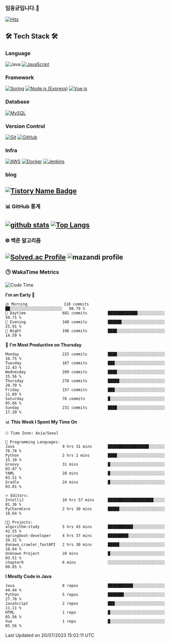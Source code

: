 <!--
**cornsilk-tea/cornsilk-tea** is a ✨ _special_ ✨ repository because its `README.md` (this file) appears on your GitHub profile.

Here are some ideas to get you started:

- 🔭 I’m currently working on ...
- 🌱 I’m currently learning ...
- 👯 I’m looking to collaborate on ...
- 🤔 I’m looking for help with ...
- 💬 Ask me about ...
- 📫 How to reach me: ...
- 😄 Pronouns: ...
- ⚡ Fun fact: ...
-->
### 임웅균입니다.👋
[![Hits](https://hits.seeyoufarm.com/api/count/incr/badge.svg?url=https%3A%2F%2Fgithub.com%2Fcornsilk-tea)](https://hits.seeyoufarm.com)




<!-- 내가 사용하는 기술스택 소개 -->
## 🛠 Tech Stack 🛠
### Language
![Java](https://img.shields.io/badge/Java-007396.svg?&style=for-the-badge&logo=Java&logoColor=white)
[![JavaScript](https://img.shields.io/badge/JavaScript-F7DF1E.svg?&style=for-the-badge&logo=JavaScript&logoColor=black)](https://developer.mozilla.org/en-US/docs/Web/JavaScript)

### Framework
[![Spring](https://img.shields.io/badge/Spring-6DB33F.svg?&style=for-the-badge&logo=Spring&logoColor=white)](https://spring.io)
[![Node.js (Express)](https://img.shields.io/badge/Node.js-Express-339933.svg?&style=for-the-badge&logo=Node.js&logoColor=white)](https://nodejs.org)
[![Vue.js](https://img.shields.io/badge/Vue.js-4FC08D.svg?&style=for-the-badge&logo=Vue.js&logoColor=white)](https://vuejs.org)

### Database
[![MySQL](https://img.shields.io/badge/MySQL-4479A1.svg?&style=for-the-badge&logo=MySQL&logoColor=white)](https://www.mysql.com)

### Version Control
[![Git](https://img.shields.io/badge/Git-F05032.svg?&style=for-the-badge&logo=Git&logoColor=white)](https://git-scm.com)
[![GitHub](https://img.shields.io/badge/GitHub-181717.svg?&style=for-the-badge&logo=GitHub&logoColor=white)](https://github.com)

### Infra
[![AWS](https://img.shields.io/badge/AWS-232F3E.svg?&style=for-the-badge&logo=Amazon-AWS&logoColor=white)](https://aws.amazon.com)
[![Docker](https://img.shields.io/badge/Docker-2496ED.svg?&style=for-the-badge&logo=Docker&logoColor=white)](https://www.docker.com)
[![Jenkins](https://img.shields.io/badge/Jenkins-D24939.svg?&style=for-the-badge&logo=Jenkins&logoColor=white)](https://www.jenkins.io)

### blog
[![Tistory Name Badge](https://tistory-readme-stats.vercel.app/api/badge?name=cornsilk-tea)](https://cornsilk-tea.tistory.com/)
---
### 📊 GitHub 통계
[![github stats](https://github-readme-stats.vercel.app/api?username=cornsilk-tea&show_icons=false&hide_border=false&rank_icon=github&include_all_commits=true)](https://github.com/cornsilk-tea)
[![Top Langs](https://github-readme-stats.vercel.app/api/top-langs/?username=cornsilk-tea&layout=compact)](https://github.com/cornsilk-tea)
---
### 🌐 백준 알고리즘
[![Solved.ac Profile](http://mazassumnida.wtf/api/v2/generate_badge?boj=dladndrbs)](https://solved.ac/dladndrbs/)
![mazandi profile](http://mazandi.herokuapp.com/api?handle=dladndrbs&theme=worm)
---
### 🕒 WakaTime Metrics
<!--START_SECTION:waka-->
![Code Time](http://img.shields.io/badge/Code%20Time-301%20hrs%2035%20mins-blue)

**I'm an Early 🐤** 

```text
🌞 Morning                118 commits         ██░░░░░░░░░░░░░░░░░░░░░░░   08.79 % 
🌆 Daytime                681 commits         █████████████░░░░░░░░░░░░   50.71 % 
🌃 Evening                348 commits         ██████░░░░░░░░░░░░░░░░░░░   25.91 % 
🌙 Night                  196 commits         ████░░░░░░░░░░░░░░░░░░░░░   14.59 % 
```
📅 **I'm Most Productive on Thursday** 

```text
Monday                   225 commits         ████░░░░░░░░░░░░░░░░░░░░░   16.75 % 
Tuesday                  167 commits         ███░░░░░░░░░░░░░░░░░░░░░░   12.43 % 
Wednesday                209 commits         ████░░░░░░░░░░░░░░░░░░░░░   15.56 % 
Thursday                 278 commits         █████░░░░░░░░░░░░░░░░░░░░   20.70 % 
Friday                   157 commits         ███░░░░░░░░░░░░░░░░░░░░░░   11.69 % 
Saturday                 76 commits          █░░░░░░░░░░░░░░░░░░░░░░░░   05.66 % 
Sunday                   231 commits         ████░░░░░░░░░░░░░░░░░░░░░   17.20 % 
```


📊 **This Week I Spent My Time On** 

```text
🕑︎ Time Zone: Asia/Seoul

💬 Programming Languages: 
Java                     9 hrs 31 mins       ██████████████████░░░░░░░   70.78 % 
Python                   2 hrs 2 mins        ████░░░░░░░░░░░░░░░░░░░░░   15.10 % 
Groovy                   31 mins             █░░░░░░░░░░░░░░░░░░░░░░░░   03.87 % 
YAML                     28 mins             █░░░░░░░░░░░░░░░░░░░░░░░░   03.51 % 
Gradle                   24 mins             █░░░░░░░░░░░░░░░░░░░░░░░░   03.01 % 

🔥 Editors: 
IntelliJ                 10 hrs 57 mins      ████████████████████░░░░░   81.36 % 
PyCharmCore              2 hrs 30 mins       █████░░░░░░░░░░░░░░░░░░░░   18.64 % 

🐱‍💻 Projects: 
algorithm-study          5 hrs 43 mins       ███████████░░░░░░░░░░░░░░   42.55 % 
springboot-developer     4 hrs 37 mins       █████████░░░░░░░░░░░░░░░░   34.31 % 
danawa_crawler_fastAPI   2 hrs 30 mins       █████░░░░░░░░░░░░░░░░░░░░   18.64 % 
Unknown Project          28 mins             █░░░░░░░░░░░░░░░░░░░░░░░░   03.51 % 
chapter9                 6 mins              ░░░░░░░░░░░░░░░░░░░░░░░░░   00.85 % 
```

**I Mostly Code in Java** 

```text
Java                     8 repos             ███████████░░░░░░░░░░░░░░   44.44 % 
Python                   5 repos             ███████░░░░░░░░░░░░░░░░░░   27.78 % 
JavaScript               2 repos             ███░░░░░░░░░░░░░░░░░░░░░░   11.11 % 
HTML                     1 repo              █░░░░░░░░░░░░░░░░░░░░░░░░   05.56 % 
Vue                      1 repo              █░░░░░░░░░░░░░░░░░░░░░░░░   05.56 % 
```




 Last Updated on 20/07/2023 15:02:11 UTC
<!--END_SECTION:waka-->
